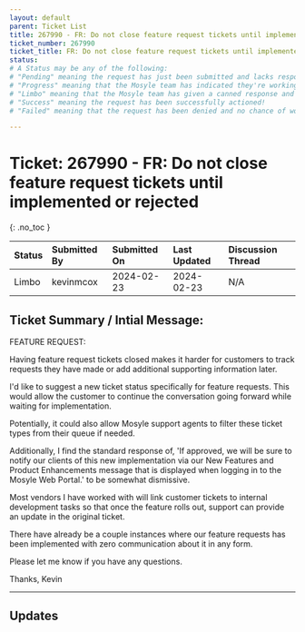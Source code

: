 ```yaml
---
layout: default
parent: Ticket List
title: 267990 - FR: Do not close feature request tickets until implemented or rejected
ticket_number: 267990
ticket_title: FR: Do not close feature request tickets until implemented or rejected
status: 
# A Status may be any of the following:
# "Pending" meaning the request has just been submitted and lacks response.
# "Progress" meaning that the Mosyle team has indicated they're working on it.
# "Limbo" meaning that the Mosyle team has given a canned response and the request has been closed without much of a followup.
# "Success" meaning the request has been successfully actioned!
# "Failed" meaning that the request has been denied and no chance of working on it 😔

---
```


# Ticket: 267990 - FR: Do not close feature request tickets until implemented or rejected
{: .no_toc }
  
| Status | Submitted By | Submitted On | Last Updated | Discussion Thread |
|:---|:---|:---|:---|:---|
| Limbo | kevinmcox | 2024-02-23 | 2024-02-23 | N/A |

## Ticket Summary / Intial Message:

FEATURE REQUEST:

Having feature request tickets closed makes it harder for customers to track requests they have made or add additional supporting information later.

I'd like to suggest a new ticket status specifically for feature requests. This would allow the customer to continue the conversation going forward while waiting for implementation.

Potentially, it could also allow Mosyle support agents to filter these ticket types from their queue if needed.

Additionally, I find the standard response of, 'If approved, we will be sure to notify our clients of this new implementation via our New Features and Product Enhancements message that is displayed when logging in to the Mosyle Web Portal.' to be somewhat dismissive.

Most vendors I have worked with will link customer tickets to internal development tasks so that once the feature rolls out, support can provide an update in the original ticket.

There have already be a couple instances where our feature requests has been implemented with zero communication about it in any form.

Please let me know if you have any questions.

Thanks,
Kevin

---

## Updates

<!-- 
Please do descending order for recency, oldest -> most recent
Replace line breaks with <br><br> tags

Quick template:

### Date YYYY-MM-DD

|From: | Mosyle Support |
|:---|:---|
|| *Paragraph 1<br><br>Paragraph 2<br><br>Paragraph 3<br><br>.* |

-->
